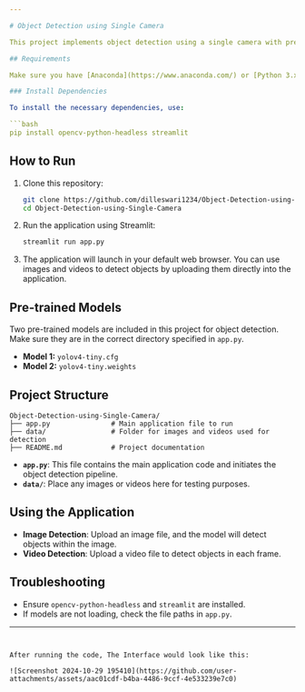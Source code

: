```yaml
---

# Object Detection using Single Camera

This project implements object detection using a single camera with pre-trained models. The application is built with Streamlit for easy interaction and OpenCV for image processing.

## Requirements

Make sure you have [Anaconda](https://www.anaconda.com/) or [Python 3.x](https://www.python.org/) installed.

### Install Dependencies

To install the necessary dependencies, use:

```bash
pip install opencv-python-headless streamlit
```

## How to Run

1. Clone this repository:

   ```bash
   git clone https://github.com/dilleswari1234/Object-Detection-using-Single-Camera.git
   cd Object-Detection-using-Single-Camera
   ```

2. Run the application using Streamlit:

   ```bash
   streamlit run app.py
   ```

3. The application will launch in your default web browser. You can use images and videos to detect objects by uploading them directly into the application.

## Pre-trained Models

Two pre-trained models are included in this project for object detection. Make sure they are in the correct directory specified in `app.py`.

- **Model 1:** `yolov4-tiny.cfg`
- **Model 2:** `yolov4-tiny.weights`

## Project Structure

```
Object-Detection-using-Single-Camera/
├── app.py               # Main application file to run
├── data/                # Folder for images and videos used for detection
├── README.md            # Project documentation
```

- **`app.py`**: This file contains the main application code and initiates the object detection pipeline.
- **`data/`**: Place any images or videos here for testing purposes.

## Using the Application

- **Image Detection**: Upload an image file, and the model will detect objects within the image.
- **Video Detection**: Upload a video file to detect objects in each frame.

## Troubleshooting

- Ensure `opencv-python-headless` and `streamlit` are installed.
- If models are not loading, check the file paths in `app.py`.

---
```


After running the code, The Interface would look like this:

![Screenshot 2024-10-29 195410](https://github.com/user-attachments/assets/aac01cdf-b4ba-4486-9ccf-4e533239e7c0)

